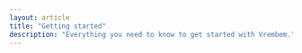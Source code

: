 ```yaml
---
layout: article
title: "Getting started"
description: "Everything you need to know to get started with Vrembem."
---
```

